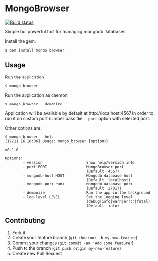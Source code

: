 # MongoBrowser

[![Build status](https://secure.travis-ci.org/lucassus/mongo_browser.png)](http://travis-ci.org/lucassus/mongo_browser)

Simple but powerful tool for managing mongodb databases

Install the gem:

    $ gem install mongo_browser

## Usage

Run the application

    $ mongo_browser

Run the application as daemon

    $ mongo_browser --demonize

Application will be available by default at http://localhost:4567
In order to run it on custom port number pass the `--port` option with selected port.

Other options are:

    $ mongo_browser --help
    [17/11 16:10:06] Usage: mongo_browser [options]

    v0.1.0

    Options:
            --version                    Show help/version info
            --port PORT                  MongoBrowser port
                                         (Default: 4567)
            --mongodb-host HOST          Mongodb database host
                                         (Default: localhost)
            --mongodb-port PORT          Mongodb database port
                                         (Default: 27017)
            --demonize                   Run the app in the background
            --log-level LEVEL            Set the logging level
                                         (debug|info|warn|error|fatal)
                                         (Default: info)

## Contributing

1. Fork it
2. Create your feature branch (`git checkout -b my-new-feature`)
3. Commit your changes (`git commit -am 'Add some feature'`)
4. Push to the branch (`git push origin my-new-feature`)
5. Create new Pull Request
